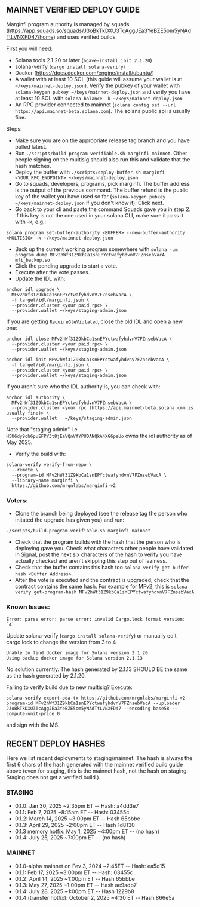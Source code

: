 ## MAINNET VERIFIED DEPLOY GUIDE

Marginfi program authority is managed by squads (https://app.squads.so/squads/J3oBkTkDXU3TcAggJEa3YeBZE5om5yNAdTtLVNXFD47/home) and uses verified builds.


First you will need:
* Solana tools 2.1.20 or later (`agave-install init 2.1.20`)
* solana-verify (`cargo install solana-verify`)
* Docker (https://docs.docker.com/engine/install/ubuntu/)
* A wallet with at least 10 SOL (this guide will assume your wallet is at `~/keys/mainnet-deploy.json`). Verify the pubkey of your wallet with `solana-keygen pubkey ~/keys/mainnet-deploy.json` and verify you have at least 10 SOL with `solana balance -k ~/keys/mainnet-deploy.json`
* An RPC provider connected to mainnet (`solana config set --url https://api.mainnet-beta.solana.com`). The solana public api is usually fine.


Steps:
* Make sure you are on the appropriate release tag branch and you have pulled latest.
* Run `./scripts/build-program-verifiable.sh marginfi mainnet`. Other people signing on the multisig should also run this and validate that the hash matches. 
* Deploy the buffer with `./scripts/deploy-buffer.sh marginfi <YOUR_RPC_ENDPOINT> ~/keys/mainnet-deploy.json`
* Go to squads, developers, programs, pick marginfi. The buffer address is the output of the previous command. The buffer refund is the public key of the wallet you have used so far (`solana-keygen pubkey ~/keys/mainnet-deploy.json` if you don't know it). Click next.
* Go back to your cli and paste the command Squads gave you in step 2. If this key is not the one used in your solana CLI, make sure it pass it with -k, e.g.:
```
solana program set-buffer-authority <BUFFER> --new-buffer-authority <MULTISIG> -k ~/keys/mainnet-deploy.json
```
* Back up the current working program somewhere with `solana -um program dump MFv2hWf31Z9kbCa1snEPYctwafyhdvnV7FZnsebVacA mfi_backup.so`
* Click the pending upgrade to start a vote.
* Execute after the vote passes.
* Update the IDL with:
```
anchor idl upgrade \
  MFv2hWf31Z9kbCa1snEPYctwafyhdvnV7FZnsebVacA \
  -f target/idl/marginfi.json \
  --provider.cluster <your paid rpc> \
  --provider.wallet ~/keys/staging-admin.json 
```

If you are getting `RequireGteViolated`, close the old IDL and open a new one:
```
anchor idl close MFv2hWf31Z9kbCa1snEPYctwafyhdvnV7FZnsebVacA \
  --provider.cluster <your paid rpc> \
  --provider.wallet ~/keys/staging-admin.json

anchor idl init MFv2hWf31Z9kbCa1snEPYctwafyhdvnV7FZnsebVacA \
  -f target/idl/marginfi.json \
  --provider.cluster <your paid rpc> \
  --provider.wallet ~/keys/staging-admin.json
```

If you aren't sure who the IDL authority is, you can check with: 
```
anchor idl authority \    
  MFv2hWf31Z9kbCa1snEPYctwafyhdvnV7FZnsebVacA \
  --provider.cluster <your rpc (https://api.mainnet-beta.solana.com is usually fine)> \
  --provider.wallet   ~/keys/staging-admin.json
```
Note that "staging admin" i.e. `H5U6dy9ch6puEFPY3t8jEaVQnVfYPUDANQkA4XG6peUo` owns the idl authority as of May 2025.

* Verify the build with:
```
solana-verify verify-from-repo \
  --remote \
  --program-id MFv2hWf31Z9kbCa1snEPYctwafyhdvnV7FZnsebVacA \
  --library-name marginfi \
  https://github.com/mrgnlabs/marginfi-v2
```

### Voters:

* Clone the branch being deployed (see the release tag the person who initated the upgrade has given you) and run: 
```
./scripts/build-program-verifiable.sh marginfi mainnet
```
* Check that the program builds with the hash that the person who is deploying gave you. Check what characters other people have validated in Signal, post the next six characters of the hash to verify you have actually checked and aren't skipping this step out of laziness.
* Check that the buffer contains this hash too `solana-verify get-buffer-hash <Buffer Address>`.
* After the vote is executed and the contract is upgraded, check that the contract contains the same hash. For example for MFv2, this is `solana-verify get-program-hash MFv2hWf31Z9kbCa1snEPYctwafyhdvnV7FZnsebVacA`

### Known Issues:

```
Error: parse error: parse error: invalid Cargo.lock format version: `4`
```
Update solana-verify (`cargo install solana-verify`) or manually edit cargo.lock to change the
version from 3 to 4

```
Unable to find docker image for Solana version 2.1.20
Using backup docker image for Solana version 2.1.13
```
No solution currently. The hash generated by 2.1.13 SHOULD BE the same as the hash generated by 2.1.20.


Failing to verify build due to new multisig? Execute:
```
solana-verify export-pda-tx https://github.com/mrgnlabs/marginfi-v2 --program-id MFv2hWf31Z9kbCa1snEPYctwafyhdvnV7FZnsebVacA --uploader J3oBkTkDXU3TcAggJEa3YeBZE5om5yNAdTtLVNXFD47 --encoding base58 --compute-unit-price 0
```
and sign with the MS.

## RECENT DEPLOY HASHES

Here we list recent deployments to staging/mainnet. The hash is always the first 6 chars of the hash generated with the mainnet verified build guide above (even for staging, this is the mainnet hash, not the hash on staging. Staging does not get a verified build.).

### STAGING

* 0.1.0: Jan 30, 2025 ~2:35pm ET -- Hash: a4dd3e7
* 0.1.1: Feb 7, 2025 ~8:15am ET -- Hash: 03455c
* 0.1.2: March 14, 2025 ~3:00pm ET -- Hash 65bbbe
* 0.1.3: April 29, 2025 ~2:00pm ET -- Hash 1d8130
* 0.1.3 memory hotfix: May 1, 2025 ~4:00pm ET -- (no hash)
* 0.1.4: July 25, 2025 ~7:00pm ET -- (no hash)

### MAINNET

* 0.1.0-alpha mainnet on Fev 3, 2024 ~2:45ET -- Hash: ea5d15
* 0.1.1: Feb 17, 2025 ~3:00pm ET -- Hash: 03455c
* 0.1.2: April 14, 2025 ~1:00pm ET -- Hash 65bbbe
* 0.1.3: May 27, 2025 ~1:00pm ET -- Hash ae9adb7
* 0.1.4: July 28, 2025 ~1:00pm ET -- Hash 1229b8
* 0.1.4 (transfer hotfix): October 2, 2025 ~4:30 ET -- Hash 866e5a
